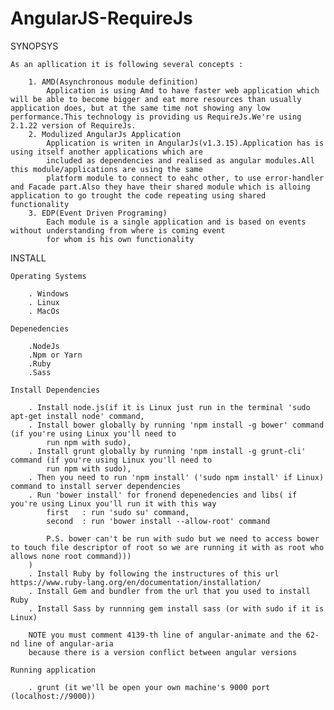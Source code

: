 # AngularJS-RequireJs

SYNOPSYS

	As an apllication it is following several concepts :
		
		1. AMD(Asynchronous module definition)
			Application is using Amd to have faster web application which will be able to become bigger and eat more resources than usually application does, but at the same time not showing any low performance.This technology is providing us RequireJs.We're using 2.1.22 version of RequireJs.
		2. Modulized AngularJs Application
			Application is writen in AngularJs(v1.3.15).Application has is using itself another applications which are 
			included as dependencies and realised as angular modules.All this module/applications are using the same 
			platform module to connect to eahc other, to use error-handler and Facade part.Also they have their shared module which is alloing application to go trought the code repeating using shared functionality
		3. EDP(Event Driven Programing)
			Each module is a single application and is based on events without understanding from where is coming event
			for whom is his own functionality

INSTALL

	Operating Systems
		
		. Windows
		. Linux
		. MacOs

	Depenedencies
		
		.NodeJs
		.Npm or Yarn
		.Ruby
		.Sass

	Install Dependencies

	    . Install node.js(if it is Linux just run in the terminal 'sudo apt-get install node' command,
	    . Install bower globally by running 'npm install -g bower' command (if you're using Linux you'll need to 
	    	run npm with sudo),
	    . Install grunt globally by running 'npm install -g grunt-cli' command (if you're using Linux you'll need to 
	    	run npm with sudo),
	    . Then you need to run 'npm install' ('sudo npm install' if Linux) command to install server dependencies
	    . Run 'bower install' for fronend depenedencies and libs( if you're using Linux you'll run it with this way
	    	first 	: run 'sudo su' command,
	    	second 	: run 'bower install --allow-root' command

	    	P.S. bower can't be run with sudo but we need to access bower to touch file descriptor of root so we are running it with as root who allows none root command)))
	    )
	    . Install Ruby by following the instructures of this url https://www.ruby-lang.org/en/documentation/installation/
	    . Install Gem and bundler from the url that you used to install Ruby
	    . Install Sass by runnning gem install sass (or with sudo if it is Linux)

	    NOTE you must comment 4139-th line of angular-animate and the 62-nd line of angular-aria
	    because there is a version conflict between angular versions

	Running application

		. grunt (it we'll be open your own machine's 9000 port (localhost://9000))
